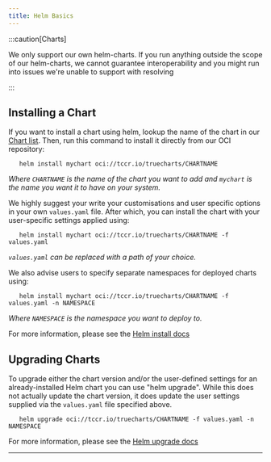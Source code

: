 ```yaml
---
title: Helm Basics
---
```


:::caution[Charts]

We only support our own helm-charts. If you run anything outside the scope of our helm-charts, we cannot guarantee interoperability and you might run into issues we're unable to support with resolving

:::

## Installing a Chart

If you want to install a chart using helm, lookup the name of the chart in our [Chart list](/charts/description-list). Then, run this command to install it directly from our OCI repository:

```shell title="Install Chart"
   helm install mychart oci://tccr.io/truecharts/CHARTNAME
   ```

_Where `CHARTNAME` is the name of the chart you want to add and `mychart` is the name you want it to have on your system._

We highly suggest your write your customisations and user specific options in your own `values.yaml` file. After which, you can install the chart with your user-specific settings applied using:

```shell title="Install Chart With Settings"
   helm install mychart oci://tccr.io/truecharts/CHARTNAME -f values.yaml
   ```

_`values.yaml` can be replaced with a path of your choice._

We also advise users to specify separate namespaces for deployed charts using:

```shell title="Chart Namespaces"
   helm install mychart oci://tccr.io/truecharts/CHARTNAME -f values.yaml -n NAMESPACE
   ```

_Where `NAMESPACE` is the namespace you want to deploy to._

For more information, please see the [Helm install docs](https://helm.sh/docs/helm/helm_install/)

## Upgrading Charts

To upgrade either the chart version and/or the user-defined settings for an already-installed Helm chart you can use "helm upgrade".
While this does not actually update the chart version, it does update the user settings supplied via the `values.yaml` file specified above.

```shell title="Chart Upgrades"
   helm upgrade oci://tccr.io/truecharts/CHARTNAME -f values.yaml -n NAMESPACE
   ```

For more information, please see the [Helm upgrade docs](https://helm.sh/docs/helm/helm_upgrade/)

---
